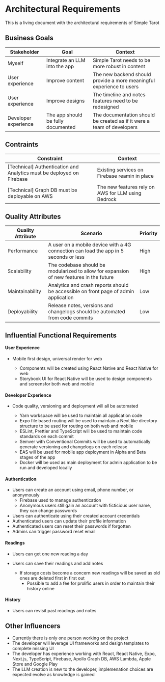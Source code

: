 # Architectural Requirements

This is a living document with the architectural requirements of Simple Tarot


## Business Goals

| Stakeholder                 | Goal                                                                                         | Context                                                                                              |
| --------------------------- | -------------------------------------------------------------------------------------------- | ---------------------------------------------------------------------------------------------------- |
| Myself                      | Integrate an LLM into the app                                        | Simple Tarot needs to be more robust in content |
| User experience             | Improve content                                                      | The new backend should provide a more meaningful experience to users |
| User experience             | Improve designs                                                      | The timeline and notes features need to be redesigned |
| Developer experience        | The app should be fully documented                                   | The documentation should be created as if it were a team of developers |

## Contraints

| Constraint                                                              | Context                                                                                                                              |
| ----------------------------------------------------------------------- | ------------------------------------------------------------------------------------------------------------------------------------ |
| [Technical] Authentication and Analytics must be deployed on Firebase   | Existing services on Firebase reamin in place |
| [Technical] Graph DB must be deployable on AWS                          | The new features rely on AWS for LLM using Bedrock |

## Quality Attributes

| Quality Attribute | Scenario                                                                                                      | Priority |
| ----------------- | ------------------------------------------------------------------------------------------------------------- | -------- |
| Performance       | A user on a mobile device with a 4G connection can load the app in 5 seconds or less                         | High     |
| Scalability       | The codebase should be modularized to allow for expansion of new features in the future                      | High     |
| Maintainability   | Analytics and crash reports should be accessible on front page of admin application                           | Low      |
| Deployability     | Release notes, versions and changelogs should be automated from code commits                                  | Low      |

## Influential Functional Requirements

#### User Experience

- Mobile first design, universal render for web

    - Components will be created using React Native and React Native for web
    - Storybook UI for React Native will be used to design components and screensfor both web and mobile

#### Developer Experience

- Code quality, versioning and deployment will all be automated

    - Yarn workspace will be used to maintain all application code
    - Expo file based routing will be used to maintain a Next like directory structure to be used for routing on both web and mobile
    - ESLint, Prettier and TypeScript will be used to maintain code standards on each commit
    - Semver with Conventional Commits will be used to automatically generate versioning and changelogs on each release
    - EAS will be used for mobile app deployment in Alpha and Beta stages of the app
    - Docker will be used as main deployment for admin application to be run and developed locally

#### Authentication

- Users can create an account using email, phone number, or anonymously
    - Firebase used to manage authentication
    - Anonymous users still gain an account with ficticious user name, they can change passwords
- Users can authenticate using their created account credentials
- Authenticated users can update their profile information
- Authenticated users can reset their passwords if forgotten
- Admins can trigger password reset email 

#### Readings

- Users can get one new reading a day

- Users can save their readings and add notes
    - If storage costs become a concern new readings will be saved as old ones are deleted first in first out
        - Possible to add a fee for prolific users in order to maintain their history online

#### History

- Users can revisit past readings and notes


## Other Influencers

- Currently there is only one person working on the project
- The developer will leverage UI frameworks and design templates to complete missing UI 
- The developer has experience working with React, React Native, Expo, Next.js, TypeScript, Firebase, Apollo Graph DB, AWS Lambda, Apple Store and Google Play
- The LLM creation is new to the developer, implemenation choices are expected evolve as knowledge is gained
